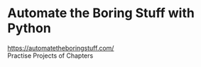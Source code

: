# Automate the Boring Stuff with Python
https://automatetheboringstuff.com/  
Practise Projects of Chapters

